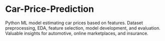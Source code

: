 # Car-Price-Prediction
Python ML model estimating car prices based on features. Dataset preprocessing, EDA, feature selection, model development, and evaluation. Valuable insights for automotive, online marketplaces, and insurance. 

